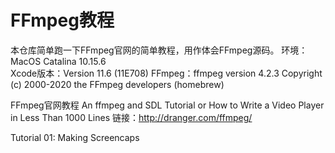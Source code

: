 # FFmpeg教程
本仓库简单跑一下FFmpeg官网的简单教程，用作体会FFmpeg源码。
环境：MacOS Catalina 10.15.6  
Xcode版本：Version 11.6 (11E708)
FFmpeg：ffmpeg version 4.2.3 Copyright (c) 2000-2020 the FFmpeg developers (homebrew)

FFmpeg官网教程
An ffmpeg and SDL Tutorial or How to Write a Video Player in Less Than 1000 Lines
链接：http://dranger.com/ffmpeg/

Tutorial 01: Making Screencaps
